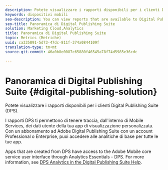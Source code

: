 ```yaml
---
description: Potete visualizzare i rapporti disponibili per i clienti Digital Publishing Suite (DPS).
keywords: dispositivi mobili
seo-description: You can view reports that are available to Digital Publishing Suite (DPS) customers.
seo-title: Panoramica di Digital Publishing Suite
solution: Marketing Cloud,Analytics
title: Panoramica di Digital Publishing Suite
topic: Metrics (Metriche)
uuid: ca335891-5d73-47dc-811f-374a0844109f
translation-type: tm+mt
source-git-commit: 46a0b8e0087c65880f46545a78f74d5985e36cdc

---
```



# Panoramica di Digital Publishing Suite {#digital-publishing-solution}

Potete visualizzare i rapporti disponibili per i clienti Digital Publishing Suite (DPS).

I rapporti DPS ti permettono di tenere traccia, dall'interno di Mobile Services, dei dati utente della tua app di visualizzazione personalizzata. Con un abbonamento ad Adobe Digital Publishing Suite con un account Professional o Enterprise, puoi accedere alle analitiche di base per tutte le tue app.

Apps that are created from DPS have access to the Adobe Mobile core service user interface through Analytics Essentials - DPS. For more information, see [DPS Analytics in the Digital Publishing Suite Help](https://helpx.adobe.com/digital-publishing-suite/help/omniture-analytics.html).